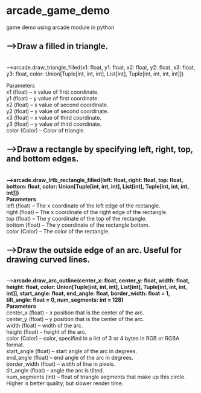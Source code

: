 # arcade_game_demo
game demo using arcade module in python<br>
<h2>-->Draw a filled in triangle.</h2><br>
-->arcade.draw_triangle_filled(x1: float, y1: float, x2: float, y2: float, x3: float, y3: float, color: Union[Tuple[int, int, int], List[int], Tuple[int, int, int, int]])<br>

Parameters<br>
x1 (float) – x value of first coordinate.<br>
y1 (float) – y value of first coordinate.<br>
x2 (float) – x value of second coordinate.<br>
y2 (float) – y value of second coordinate.<br>
x3 (float) – x value of third coordinate.<br>
y3 (float) – y value of third coordinate.<br>
color (Color) – Color of triangle.<br>

<h2>-->Draw a rectangle by specifying left, right, top, and bottom edges.</h2><br>
<b>-->arcade.draw_lrtb_rectangle_filled(left: float, right: float, top: float, bottom: float, color: Union[Tuple[int, int, int], List[int], Tuple[int, int, int, int]])</b><br>
<b>Parameters</b><br>
left (float) – The x coordinate of the left edge of the rectangle.<br>
right (float) – The x coordinate of the right edge of the rectangle.<br>
top (float) – The y coordinate of the top of the rectangle.<br>
bottom (float) – The y coordinate of the rectangle bottom.<br>
color (Color) – The color of the rectangle.<br>

<h2>-->Draw the outside edge of an arc. Useful for drawing curved lines.</h2><br>
--><b>arcade.draw_arc_outline(center_x: float, center_y: float, width: float, height: float, color: Union[Tuple[int, int, int], List[int], Tuple[int, int, int, int]], start_angle: float, end_angle: float, border_width: float = 1, tilt_angle: float = 0, num_segments: int = 128)</b><br>
<b>Parameters</b><br>
center_x (float) – x position that is the center of the arc.<br>
center_y (float) – y position that is the center of the arc.<br>
width (float) – width of the arc.<br>
height (float) – height of the arc.<br>
color (Color) – color, specified in a list of 3 or 4 bytes in RGB or RGBA format.<br>
start_angle (float) – start angle of the arc in degrees.<br>
end_angle (float) – end angle of the arc in degrees.<br>
border_width (float) – width of line in pixels.<br>
tilt_angle (float) – angle the arc is tilted.<br>
num_segments (int) – float of triangle segments that make up this circle. Higher is better quality, but slower render time.<br>


